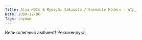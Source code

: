 ```yaml
---
Title: Alva Noto & Ryuichi Sakamoto / Ensemble Modern - utp_
Date: 2009-12-06
Tags: слушаю
---
```


<div class="text"><p>Великолепный амбиент! Рекомендую!</p>
<p><object width="640" height="385"><param name="movie" value="http://www.youtube.com/v/AHe0Bsz8U0w&amp;hl=en_US&amp;fs=1&amp;"></param><param name="allowFullScreen" value="true"></param><param name="allowscriptaccess" value="always"></param><embed src="http://www.youtube.com/v/AHe0Bsz8U0w&amp;hl=en_US&amp;fs=1&amp;" type="application/x-shockwave-flash" allowscriptaccess="always" allowfullscreen="true" width="640" height="385"></embed></object></p></div>